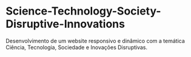 # Science-Technology-Society-Disruptive-Innovations
Desenvolvimento de um website responsivo e dinâmico com a temática Ciência, Tecnologia, Sociedade e Inovações Disruptivas.
